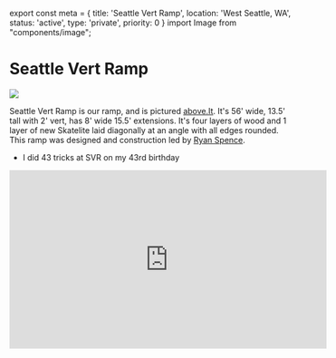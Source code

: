 export const meta = {
  title: 'Seattle Vert Ramp',
  location: 'West Seattle, WA',
  status: 'active',
  type: 'private',
  priority: 0
}
import Image from "components/image";

# Seattle Vert Ramp

<Image src="/images/svr-pano.jpg"  width={617} height={200}/>

Seattle Vert Ramp is our ramp, and is pictured [above.It](http://above). It's 56' wide, 13.5' tall with 2' vert, has 8' wide 15.5' extensions.  It's four layers of wood and 1 layer of new Skatelite laid diagonally at an angle with all edges rounded.   This ramp was designed and construction led by [Ryan Spence](https://www.linkedin.com/in/ryan-spence-1908211a5).

- I did 43 tricks at SVR on my 43rd birthday

<iframe width="560" height="315" src="https://www.youtube.com/embed/-5FbvrRzHak" title="YouTube video player" frameBorder="0" allow="accelerometer; autoplay; clipboard-write; encrypted-media; gyroscope; picture-in-picture" allowFullScreen></iframe>
